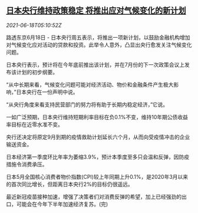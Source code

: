 <!--1623994263000-->
[日本央行维持政策稳定 将推出应对气候变化的新计划](https://cn.reuters.com/article/japan-cen-climate-plan-0618-idCNKCS2DU0F0)
------

<div><i>2021-06-18T05:10:52Z</i></div><p>路透东京6月18日 - 日本央行周五表示，将推出一项新计划，以鼓励金融机构增加对气候变化应对活动的贷款和投资。此举令人意外，凸显出央行愈发关注气候变化问题。</p><p>日本央行表示，预计将在今年底前推出该计划，并在7月份的下一次政策会议上发布该计划的初步纲要。</p><p>“从中长期来看，气候变化问题可能对经济活动、物价和金融条件产生极大影响，”日本央行在一份声明中说。</p><p>“从央行角度来看支持民营部门的努力将有助于长期内稳定经济，”它说。</p><p>一如广泛预期，日本央行维持短期利率目标在负0.1%不变，维持10年期公债收益率目标在近零水准不变。</p><p>央行还决定将原定9月到期的疫情救助计划延长六个月，从而向受疫情冲击的企业输送资金。</p><p>日本经济第一季度环比年率为萎缩3.9%，预计本季度至多只会温和反弹，因防疫措施令消费承压。</p><p>日本5月全国核心消费者物价指数(CPI)较上年同期上升0.1%，是2020年3月以来的首次同比增长，但距离日本央行2%的目标仍很遥远。</p><p>最近新冠疫苗接种加速，增强了决策者们对消费反弹的希望，加上已经强劲的出口，可能会在今年下半年加速经济复苏。(完)</p>
